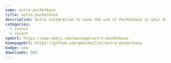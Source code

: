 ```yaml
---
name: astro-pocketbase
title: astro-pocketbase
description: Astro integration to ease the use of Pocketbase in your Astro projects
categories:
  - css+ui
  - recent
npmUrl: https://www.npmjs.com/package/astro-pocketbase
homepageUrl: https://github.com/gbouteiller/astro-pocketbase
badge: new
downloads: 945
---
```

